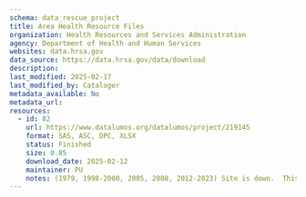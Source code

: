 ```yaml
---
schema: data_rescue_project 
title: Area Health Resource Files
organization: Health Resources and Services Administration
agency: Department of Health and Human Services
websites: data.hrsa.gov
data_source: https://data.hrsa.gov/data/download
description: 
last_modified: 2025-02-17
last_modified_by: Cataloger
metadata_available: No
metadata_url: 
resources:
  - id: 82
    url: https://www.datalumos.org/datalumos/project/219145
    format: SAS, ASC, DPC, XLSX
    status: Finished
    size: 0.85
    download_date: 2025-02-12
    maintainer: PU
    notes: (1979, 1998-2000, 2005, 2008, 2012-2023) Site is down.  This is data I had downloaded previously.
---
```


